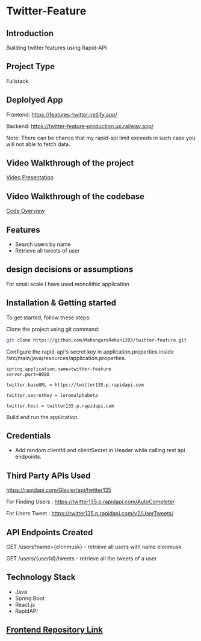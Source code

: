 # Twitter-Feature

## Introduction

Building twitter features using Rapid-API

## Project Type

Fullstack

## Deplolyed App

Frontend: https://features-twitter.netlify.app/

Backend: https://twitter-feature-production.up.railway.app/

Note: There can be chance that my rapid-api limit exceeds in such case you will not able to fetch data. 


## Video Walkthrough of the project

[Video Presentation](https://drive.google.com/file/d/1nx8ss4NPe70536TM9g2haqCuT7Q7rRse/view?usp=sharing)

## Video Walkthrough of the codebase

[Code Overview](https://drive.google.com/file/d/1M8SdIFilSlCStuXvmKw20FW6sYsJgaNa/view?usp=drive_link)

## Features

- Search users by name
- Retrieve all tweets of user

## design decisions or assumptions
For small scale I have used monolithic application

## Installation & Getting started

To get started, follow these steps:

Clone the project using git command:

```bash
git clone https://github.com/MahangareRohan1203/twitter-feature.git
```

Configure the rapid-api's secret key in application.properties inside /src/main/java/resources/application.properties.

```
spring.application.name=twitter-feature
server.port=8080

twitter.baseURL = https://twitter135.p.rapidapi.com

twitter.secretKey = loremalphabeta

twitter.host = twitter135.p.rapidapi.com
```

Build and run the application.

## Credentials

- Add random clientId and clientSecret in Header while calling rest api endpoints.

## Third Party APIs Used

https://rapidapi.com/Glavier/api/twitter135

For Finding Users : https://twitter135.p.rapidapi.com/AutoComplete/

For Users Tweet : https://twitter135.p.rapidapi.com/v2/UserTweets/

## API Endpoints Created

GET /users?name={elonmusk} - retrieve all users with name elonmusk

GET /users/{userId}/tweets - retrieve all the tweets of a user

## Technology Stack

- Java
- Spring Boot
- React.js
- RapidAPI

## [Frontend Repository Link ](https://github.com/MahangareRohan1203/twitter-frontend)
